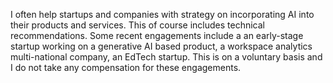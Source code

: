 I often help startups and companies with strategy on incorporating AI into their products and services. This of course includes technical recommendations. Some recent engagements include a an early-stage startup working on a generative AI based product, a workspace analytics multi-national company, an EdTech startup. This is on a voluntary basis and I do not take any compensation for these engagements.
